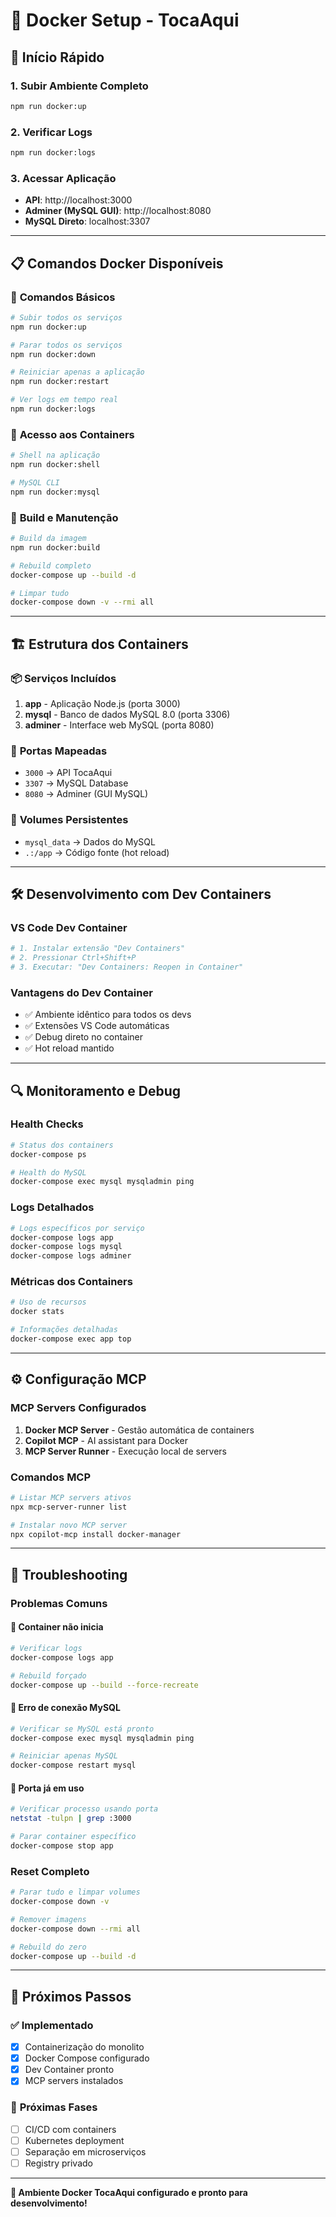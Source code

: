 # 🐳 Docker Setup - TocaAqui

## 🚀 **Início Rápido**

### 1. **Subir Ambiente Completo**
```bash
npm run docker:up
```

### 2. **Verificar Logs**
```bash
npm run docker:logs
```

### 3. **Acessar Aplicação**
- **API**: http://localhost:3000
- **Adminer (MySQL GUI)**: http://localhost:8080
- **MySQL Direto**: localhost:3307

---

## 📋 **Comandos Docker Disponíveis**

### 🔧 **Comandos Básicos**
```bash
# Subir todos os serviços
npm run docker:up

# Parar todos os serviços  
npm run docker:down

# Reiniciar apenas a aplicação
npm run docker:restart

# Ver logs em tempo real
npm run docker:logs
```

### 🐚 **Acesso aos Containers**
```bash
# Shell na aplicação
npm run docker:shell

# MySQL CLI
npm run docker:mysql
```

### 🔨 **Build e Manutenção**
```bash
# Build da imagem
npm run docker:build

# Rebuild completo
docker-compose up --build -d

# Limpar tudo
docker-compose down -v --rmi all
```

---

## 🏗️ **Estrutura dos Containers**

### 📦 **Serviços Incluídos**
1. **app** - Aplicação Node.js (porta 3000)
2. **mysql** - Banco de dados MySQL 8.0 (porta 3306)  
3. **adminer** - Interface web MySQL (porta 8080)

### 🔌 **Portas Mapeadas**
- `3000` → API TocaAqui
- `3307` → MySQL Database
- `8080` → Adminer (GUI MySQL)

### 💾 **Volumes Persistentes**
- `mysql_data` → Dados do MySQL
- `.:/app` → Código fonte (hot reload)

---

## 🛠️ **Desenvolvimento com Dev Containers**

### VS Code Dev Container
```bash
# 1. Instalar extensão "Dev Containers"
# 2. Pressionar Ctrl+Shift+P
# 3. Executar: "Dev Containers: Reopen in Container"
```

### Vantagens do Dev Container
- ✅ Ambiente idêntico para todos os devs
- ✅ Extensões VS Code automáticas
- ✅ Debug direto no container
- ✅ Hot reload mantido

---

## 🔍 **Monitoramento e Debug**

### Health Checks
```bash
# Status dos containers
docker-compose ps

# Health do MySQL
docker-compose exec mysql mysqladmin ping
```

### Logs Detalhados
```bash
# Logs específicos por serviço
docker-compose logs app
docker-compose logs mysql
docker-compose logs adminer
```

### Métricas dos Containers
```bash
# Uso de recursos
docker stats

# Informações detalhadas
docker-compose exec app top
```

---

## ⚙️ **Configuração MCP**

### MCP Servers Configurados
1. **Docker MCP Server** - Gestão automática de containers
2. **Copilot MCP** - AI assistant para Docker
3. **MCP Server Runner** - Execução local de servers

### Comandos MCP
```bash
# Listar MCP servers ativos
npx mcp-server-runner list

# Instalar novo MCP server
npx copilot-mcp install docker-manager
```

---

## 🚨 **Troubleshooting**

### Problemas Comuns

#### 🔴 **Container não inicia**
```bash
# Verificar logs
docker-compose logs app

# Rebuild forçado
docker-compose up --build --force-recreate
```

#### 🔴 **Erro de conexão MySQL**
```bash
# Verificar se MySQL está pronto
docker-compose exec mysql mysqladmin ping

# Reiniciar apenas MySQL
docker-compose restart mysql
```

#### 🔴 **Porta já em uso**
```bash
# Verificar processo usando porta
netstat -tulpn | grep :3000

# Parar container específico
docker-compose stop app
```

### Reset Completo
```bash
# Parar tudo e limpar volumes
docker-compose down -v

# Remover imagens
docker-compose down --rmi all

# Rebuild do zero
docker-compose up --build -d
```

---

## 🎯 **Próximos Passos**

### ✅ **Implementado**
- [x] Containerização do monolito
- [x] Docker Compose configurado
- [x] Dev Container pronto
- [x] MCP servers instalados

### 🎯 **Próximas Fases**
- [ ] CI/CD com containers
- [ ] Kubernetes deployment
- [ ] Separação em microserviços
- [ ] Registry privado

---

**🐳 Ambiente Docker TocaAqui configurado e pronto para desenvolvimento!**
